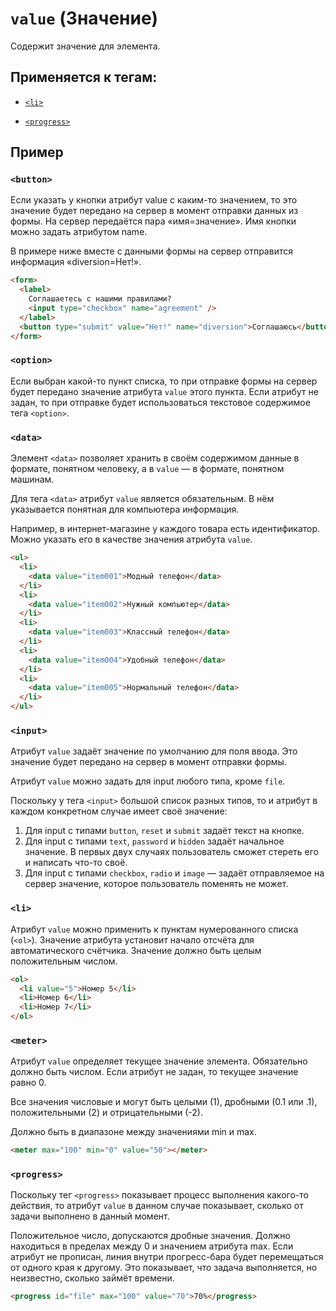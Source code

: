 # `value` (Значение)

Содержит значение для элемента.

## Применяется к тегам:

- [`<li>`](<../TAGS BLOCK/li (ЭЛЕМЕНТ СПИСКА ДЛЯ UL, OL).md>)
- [`<progress>`](<../TAGS UI/progress (ДИНАМИЧЕСКИЙ ПРОГРЕСС-БАР).md>)

  <!-- - [`<button>`](<../TAGS MEDIA/img (ИЗОБРАЖЕНИЕ).md>) -->
  <!-- - [`<option>`](<../TAGS MEDIA/img (ИЗОБРАЖЕНИЕ).md>) -->
  <!-- - [`<data>`](<../TAGS MEDIA/img (ИЗОБРАЖЕНИЕ).md>) -->
  <!-- - [`<input>`](<../TAGS MEDIA/img (ИЗОБРАЖЕНИЕ).md>) -->
  <!-- - [`<meter>`](<../TAGS MEDIA/img (ИЗОБРАЖЕНИЕ).md>) -->
  <!-- - [`<progress>`](<../TAGS MEDIA/img (ИЗОБРАЖЕНИЕ).md>) -->

## Пример

### `<button>`

Если указать у кнопки атрибут value с каким-то значением, то это значение будет передано на сервер в момент отправки данных из формы. На сервер передаётся пара «имя=значение». Имя кнопки можно задать атрибутом name.

В примере ниже вместе с данными формы на сервер отправится информация «diversion=Нет!».

```html
<form>
  <label>
    Соглашаетесь с нашими правилами?
    <input type="checkbox" name="agreement" />
  </label>
  <button type="submit" value="Нет!" name="diversion">Соглашаюсь</button>
</form>
```

### `<option>`

Если выбран какой-то пункт списка, то при отправке формы на сервер будет передано значение атрибута `value` этого пункта. Если атрибут не задан, то при отправке будет использоваться текстовое содержимое тега `<option>`.

### `<data>`

Элемент `<data>` позволяет хранить в своём содержимом данные в формате, понятном человеку, а в `value` — в формате, понятном машинам.

Для тега `<data>` атрибут `value` является обязательным. В нём указывается понятная для компьютера информация.

Например, в интернет-магазине у каждого товара есть идентификатор. Можно указать его в качестве значения атрибута `value`.

```html
<ul>
  <li>
    <data value="item001">Модный телефон</data>
  </li>
  <li>
    <data value="item002">Нужный компьютер</data>
  </li>
  <li>
    <data value="item003">Классный телефон</data>
  </li>
  <li>
    <data value="item004">Удобный телефон</data>
  </li>
  <li>
    <data value="item005">Нормальный телефон</data>
  </li>
</ul>
```

### `<input>`

Атрибут `value` задаёт значение по умолчанию для поля ввода. Это значение будет передано на сервер в момент отправки формы.

Атрибут `value` можно задать для input любого типа, кроме `file`.

Поскольку у тега `<input>` большой список разных типов, то и атрибут в каждом конкретном случае имеет своё значение:

1. Для input с типами `button`, `reset` и `submit` задаёт текст на кнопке.
2. Для input с типами `text`, `password` и `hidden` задаёт начальное значение. В первых двух случаях пользователь сможет стереть его и написать что-то своё.
3. Для input с типами `checkbox`, `radio` и `image` — задаёт отправляемое на сервер значение, которое пользователь поменять не может.

### `<li>`

Атрибут `value` можно применить к пунктам нумерованного списка (`<ol>`). Значение атрибута установит начало отсчёта для автоматического счётчика. Значение должно быть целым положительным числом.

```html
<ol>
  <li value="5">Номер 5</li>
  <li>Номер 6</li>
  <li>Номер 7</li>
</ol>
```

### `<meter>`

Атрибут `value` определяет текущее значение элемента. Обязательно должно быть числом. Если атрибут не задан, то текущее значение равно 0.

Все значения числовые и могут быть целыми (1), дробными (0.1 или .1), положительными (2) и отрицательными (-2).

Должно быть в диапазоне между значениями min и max.

```html
<meter max="100" min="0" value="50"></meter>
```

### `<progress>`

Поскольку тег `<progress>` показывает процесс выполнения какого-то действия, то атрибут `value` в данном случае показывает, сколько от задачи выполнено в данный момент.

Положительное число, допускаются дробные значения. Должно находиться в пределах между 0 и значением атрибута max. Если атрибут не прописан, линия внутри прогресс-бара будет перемещаться от одного края к другому. Это показывает, что задача выполняется, но неизвестно, сколько займёт времени.

```html
<progress id="file" max="100" value="70">70%</progress>
```
